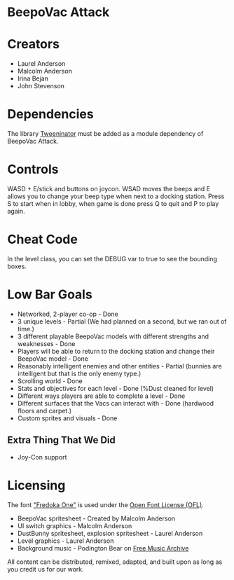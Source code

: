 # BeepoVac Attack

# Creators
- Laurel Anderson
- Malcolm Anderson
- Irina Bejan
- John Stevenson

# Dependencies
The library [Tweeninator](https://gitlab.com/Meorge/TweeninatorJava) must be added as a module
dependency of BeepoVac Attack.

# Controls
WASD + E/stick and buttons on joycon. WSAD moves the beeps and E allows you to change your beep type when next to a docking station. 
Press S to start when in lobby, when game is done press Q to quit and P to play again. 

# Cheat Code
In the level class, you can set the DEBUG var to true to see the bounding boxes. 

# Low Bar Goals
- Networked, 2-player co-op - Done
- 3 unique levels - Partial (We had planned on a second, but we ran out of time.)
- 3 different playable BeepoVac models with different strengths and weaknesses - Done
- Players will be able to return to the docking station and change their BeepoVac model - Done
- Reasonably intelligent enemies and other entities - Partial (bunnies are intelligent but that is the only enemy type.)
- Scrolling world - Done
- Stats and objectives for each level - Done (%Dust cleaned for level)
- Different ways players are able to complete a level - Done
- Different surfaces that the Vacs can interact with - Done (hardwood floors and carpet.)
- Custom sprites and visuals - Done

## Extra Thing That We Did
- Joy-Con support

# Licensing
The font ["Fredoka One"](https://fonts.google.com/specimen/Fredoka+One) is used
under the [Open Font License (OFL)](https://scripts.sil.org/cms/scripts/page.php?site_id=nrsi&id=OFL).

- BeepoVac spritesheet - Created by Malcolm Anderson
- UI switch graphics - Malcolm Anderson
- DustBunny spritesheet, explosion spritesheet - Laurel Anderson
- Level graphics - Laurel Anderson
- Background music - Podington Bear on [Free Music Archive](https://freemusicarchive.org/music/Podington_Bear/none_given_1790/Chauncy)

All content can be distributed, remixed, adapted, and built upon as long as you credit us for our work.
